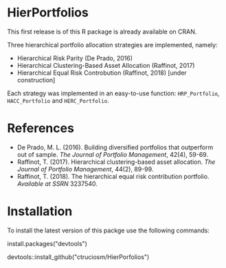 # HierPortfolios

This first release is of this R package is already available on CRAN.

Three hierarchical portfolio allocation strategies are implemented, namely:

- Hierarchical Risk Parity (De Prado, 2016)
- Hierarchical Clustering-Based Asset Allocation (Raffinot, 2017)
- Hierarchical Equal Risk Controbution (Raffinot, 2018) [under construction]

Each strategy was implemented in an easy-to-use function: `HRP_Portfolio`, `HACC_Portfolio` and `HERC_Portfolio`.

# References

- De Prado, M. L. (2016). Building diversified portfolios that outperform out of sample. _The Journal of Portfolio Management_, 42(4), 59-69.
- Raffinot, T. (2017). Hierarchical clustering-based asset allocation. _The Journal of Portfolio Management_, 44(2), 89-99.
- Raffinot, T. (2018). The hierarchical equal risk contribution portfolio. _Available at SSRN_ 3237540.


# Installation

To install the latest version of this packge use the following commands:

install.packages("devtools")

devtools::install_github("ctruciosm/HierPorfolios")

